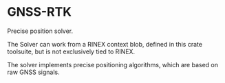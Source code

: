 GNSS-RTK
========

Precise position solver.

The Solver can work from a RINEX context blob, defined in this crate toolsuite, but is not exclusively tied to RINEX.

The solver implements precise positioning algorithms, which are based on raw GNSS signals.
